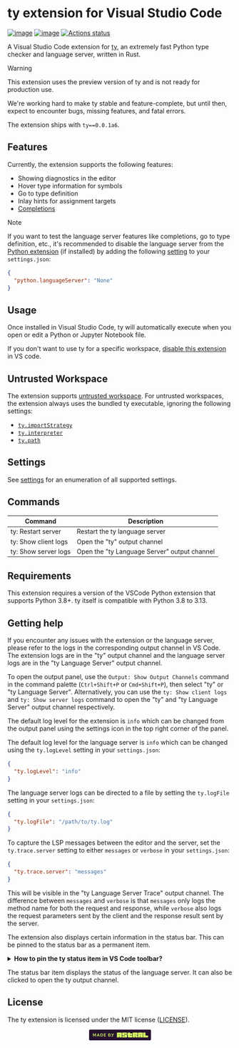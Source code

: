 # ty extension for Visual Studio Code

[![image](https://img.shields.io/pypi/v/ty/0.0.1a6.svg)](https://pypi.python.org/pypi/ty)
[![image](https://img.shields.io/pypi/l/ty/0.0.1a6.svg)](https://pypi.python.org/pypi/ty)
[![Actions status](https://github.com/astral-sh/ty-vscode/workflows/CI/badge.svg)](https://github.com/astral-sh/ty-vscode/actions)

A Visual Studio Code extension for [ty](https://github.com/astral-sh/ty), an extremely fast
Python type checker and language server, written in Rust.

> [!WARNING]
>
> This extension uses the preview version of ty and is not ready for production use.
>
> We're working hard to make ty stable and feature-complete, but until then, expect to encounter bugs,
> missing features, and fatal errors.

The extension ships with `ty==0.0.1a6`.

## Features

Currently, the extension supports the following features:

- Showing diagnostics in the editor
- Hover type information for symbols
- Go to type definition
- Inlay hints for assignment targets
- [Completions](#completionsenable)

> [!NOTE]
>
> If you want to test the language server features like completions, go to type definition, etc., it's
> recommended to disable the language server from the [Python extension](https://marketplace.visualstudio.com/items?itemName=ms-python.python) (if installed) by adding the
> following [setting](https://code.visualstudio.com/docs/python/settings-reference#_intellisense-engine-settings) to your `settings.json`:
>
> ```json
> {
>   "python.languageServer": "None"
> }
> ```

## Usage

Once installed in Visual Studio Code, ty will automatically execute when you open or edit a
Python or Jupyter Notebook file.

If you don't want to use ty for a specific workspace, [disable this extension](https://code.visualstudio.com/docs/editor/extension-marketplace#_disable-an-extension)
in VS code.

## Untrusted Workspace

The extension supports [untrusted workspace](https://code.visualstudio.com/docs/editor/workspace-trust).
For untrusted workspaces, the extension always uses the bundled ty executable, ignoring the following settings:

- [`ty.importStrategy`](https://github.com/astral-sh/ty/blob/main/docs/reference/editor-settings.md#importstrategy)
- [`ty.interpreter`](https://github.com/astral-sh/ty/blob/main/docs/reference/editor-settings.md#interpreter)
- [`ty.path`](https://github.com/astral-sh/ty/blob/main/docs/reference/editor-settings.md#path)

## Settings

See [settings](https://github.com/astral-sh/ty/blob/main/docs/reference/editor-settings.md) for an enumeration of all supported settings.

## Commands

| Command              | Description                                  |
| -------------------- | -------------------------------------------- |
| ty: Restart server   | Restart the ty language server               |
| ty: Show client logs | Open the "ty" output channel                 |
| ty: Show server logs | Open the "ty Language Server" output channel |

## Requirements

This extension requires a version of the VSCode Python extension that supports Python 3.8+. ty
itself is compatible with Python 3.8 to 3.13.

## Getting help

If you encounter any issues with the extension or the language server, please refer to the
logs in the corresponding output channel in VS Code. The extension logs are in the "ty"
output channel and the language server logs are in the "ty Language Server" output channel.

To open the output panel, use the `Output: Show Output Channels` command in the command palette
(`Ctrl+Shift+P` or `Cmd+Shift+P`), then select "ty" or "ty Language Server". Alternatively,
you can use the `ty: Show client logs` and `ty: Show server logs` command to open the "ty"
and "ty Language Server" output channel respectively.

The default log level for the extension is `info` which can be changed from the output panel using
the settings icon in the top right corner of the panel.

The default log level for the language server is `info` which can be changed using the `ty.logLevel`
setting in your `settings.json`:

```json
{
  "ty.logLevel": "info"
}
```

The language server logs can be directed to a file by setting the `ty.logFile` setting in
your `settings.json`:

```json
{
  "ty.logFile": "/path/to/ty.log"
}
```

To capture the LSP messages between the editor and the server, set the `ty.trace.server`
setting to either `messages` or `verbose` in your `settings.json`:

```json
{
  "ty.trace.server": "messages"
}
```

This will be visible in the "ty Language Server Trace" output channel. The difference between
`messages` and `verbose` is that `messages` only logs the method name for both the request
and response, while `verbose` also logs the request parameters sent by the client and the
response result sent by the server.

The extension also displays certain information in the status bar. This can be pinned to the status
bar as a permanent item.

<details><summary><b>How to pin the ty status item in VS Code toolbar?</b></summary>
<img
    width="677"
    alt="Instructions to pin 'ty' status item on VS Code editor toolbar"
    src="./assets/png/how_to_pin_ty_in_vscode_toolbar.png"
>
</details>

The status bar item displays the status of the language server. It can also be
clicked to open the ty output channel.

## License

The ty extension is licensed under the MIT license ([LICENSE](LICENSE)).

<div align="center">
  <a target="_blank" href="https://astral.sh" style="background:none">
    <img height="24px" src="https://raw.githubusercontent.com/astral-sh/ty-vscode/main/assets/png/Astral.png">
  </a>
</div>

